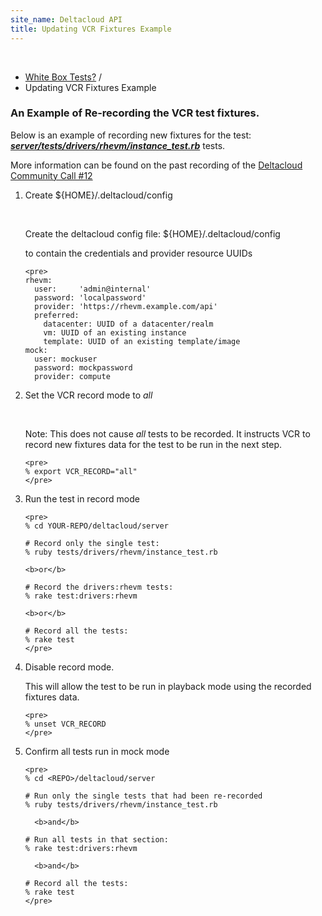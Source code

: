 ```yaml
---
site_name: Deltacloud API
title: Updating VCR Fixtures Example
---
```


<br/>

<ul class="breadcrumb">
  <li>
    <a href="white-box-tests.html">White Box Tests?</a> <span class="divider">/</span>
  </li>
  <li class="active">Updating VCR Fixtures Example</li>
</ul>

<h3>An Example of Re-recording the VCR test fixtures.</h3>

<p>
Below is an example of recording new fixtures for the test:
<i><u><b>server/tests/drivers/rhevm/instance_test.rb</b></u></i>
tests.
</p>

<p>
More information can be found on the past recording of the
<a href="http://youtu.be/zTCGRDO_3dU">Deltacloud Community Call #12</a>
</p>


<ol>
  <li>
    <p> Create ${HOME}/.deltacloud/config</p>
    <br>
    <p> Create the deltacloud config file: ${HOME}/.deltacloud/config</p>
    to contain the credentials and provider resource UUIDs</p>

    <pre>
    rhevm:
      user:     'admin@internal'
      password: 'localpassword'
      provider: 'https://rhevm.example.com/api'
      preferred:
        datacenter: UUID of a datacenter/realm
        vm: UUID of an existing instance
        template: UUID of an existing template/image
    mock:
      user: mockuser
      password: mockpassword
      provider: compute
  </li>

  <li>
    <p>Set the VCR record mode to <i>all</i></p>
    <br>
    <p> Note: This does not cause <i>all</i> tests to be recorded.
    It instructs VCR to record new fixtures data for the test to
    be run in the next step.</p>

    <pre>
    % export VCR_RECORD="all"
    </pre>

  </li>

  <li>
    <p>Run the test in record mode</p>

    <pre>
    % cd YOUR-REPO/deltacloud/server

    # Record only the single test:
    % ruby tests/drivers/rhevm/instance_test.rb

    <b>or</b>

    # Record the drivers:rhevm tests:
    % rake test:drivers:rhevm

    <b>or</b>

    # Record all the tests:
    % rake test
    </pre>

  </li>

  <li>
    <p>Disable record mode.
    <br>
    <p>This will allow the test to be run in playback mode using the
    recorded  fixtures data.</p>

    <pre>
    % unset VCR_RECORD
    </pre>

  </li>
  <li>
    <p>Confirm all tests run in mock mode</p>

    <pre>
    % cd <REPO>/deltacloud/server

    # Run only the single tests that had been re-recorded
    % ruby tests/drivers/rhevm/instance_test.rb

      <b>and</b>

    # Run all tests in that section:
    % rake test:drivers:rhevm

      <b>and</b>

    # Record all the tests:
    % rake test
    </pre>
  </li>

</ol>
